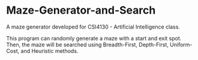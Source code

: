 # Maze-Generator-and-Search
<h>A maze generator developed for CSI4130 - Artificial Intelligence class.<h>

This program can randomly generate a maze with a start and exit spot. Then, the maze will be searched using Breadth-First, Depth-First, Uniform-Cost, and Heuristic methods.

